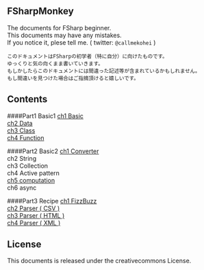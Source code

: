 FSharpMonkey
---
The documents for FSharp beginner.  
This documents may have any mistakes.  
If you notice it, plese tell me. ( twitter: `@callmekohei` )  

```text
このドキュメントはFSharpの初学者（特に自分）に向けたものです。
ゆっくりと気の向くまま書いていきます。
もしかしたらこのドキュメントには間違った記述等が含まれているかもしれません。
もし間違いを見つけた場合はご指摘頂けると嬉しいです。
```

Contents
---
####Part1 Basic1
[ch1 Basic](./part1/ch1_Basic.md)  
[ch2 Data](./part1/ch2_data.md)  
[ch3 Class](./part1/ch3_class.md)  
[ch4 Function](./part1/ch4_function.md)  

####Part2 Basic2
[ch1 Converter](./part2/ch2_Converter.md)  
ch2 String  
ch3 Collection  
ch4 Active pattern  
[ch5 computation](./part1/ch5_computation.md)  
ch6 async  

####Part3 Recipe
[ch1 FizzBuzz](./part2/ch1_FizzBuzz.md)  
[ch2 Parser ( CSV )](./part2/ch3_Parser_CSV.md)  
[ch3 Parser ( HTML )](./part2/ch4_Parser_HTML.md)  
[ch4 Parser ( XML )](./part2/ch5_Parser_XML.md)  

License
---
This documents is released under the creativecommons License.

